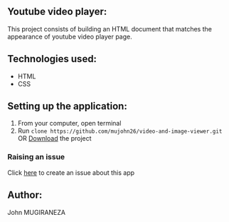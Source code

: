 ## Youtube video player:

This project consists of building an HTML document that matches the appearance of youtube video player page.

## Technologies used:

- HTML
- CSS

## Setting up the application:

1. From your computer, open terminal
2. Run `clone https://github.com/mujohn26/video-and-image-viewer.git` OR [Download](https://github.com/mujohn26/video-and-image-viewer.zip) the project

### Raising an issue

Click [here](https://github.com/mujohn26/video-and-image-viewer/issues) to create an issue about this app

## Author:

John MUGIRANEZA
